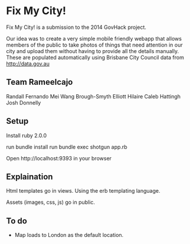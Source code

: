 # Fix My City!

Fix My City! is a submission to the 2014 GovHack project.

Our idea was to create a very simple mobile friendly webapp that allows members of the public to take photos of things that need attention in our city and upload them without having to provide all the details manually. These are populated automatically using Brisbane City Council data from http://data.gov.au 

## Team Rameelcajo

Randall Fernando
Mei Wang Brough-Smyth
Elliott Hilaire
Caleb Hattingh
Josh Donnelly

## Setup 

Install ruby 2.0.0

run bundle install
run bundle exec shotgun app.rb

Open http://localhost:9393 in your browser

## Explaination

Html templates go in views. Using the erb templating language.

Assets (images, css, js) go in public.

## To do

- Map loads to London as the default location.



